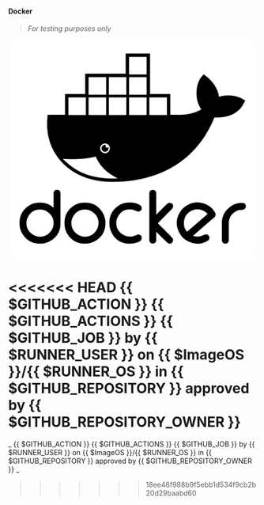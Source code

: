 #### Docker
>
> _For testing purposes only_
>

 [![Source](./docs/assets/img/docker.png)](https://github.com/wryyyyyyyy/docker)

<<<<<<< HEAD
 {{ $GITHUB_ACTION }} {{ $GITHUB_ACTIONS }} {{ $GITHUB_JOB }} by {{ $RUNNER_USER }} on {{ $ImageOS }}/{{ $RUNNER_OS }} in {{ $GITHUB_REPOSITORY }} approved by {{ $GITHUB_REPOSITORY_OWNER }}
=======
_ {{ $GITHUB_ACTION }} {{ $GITHUB_ACTIONS }} {{ $GITHUB_JOB }} by {{ $RUNNER_USER }} on {{ $ImageOS }}/{{ $RUNNER_OS }} in {{ $GITHUB_REPOSITORY }} approved by {{ $GITHUB_REPOSITORY_OWNER }} _
>>>>>>> 18ee46f988b9f5ebb1d534f9cb2b20d29baabd60
